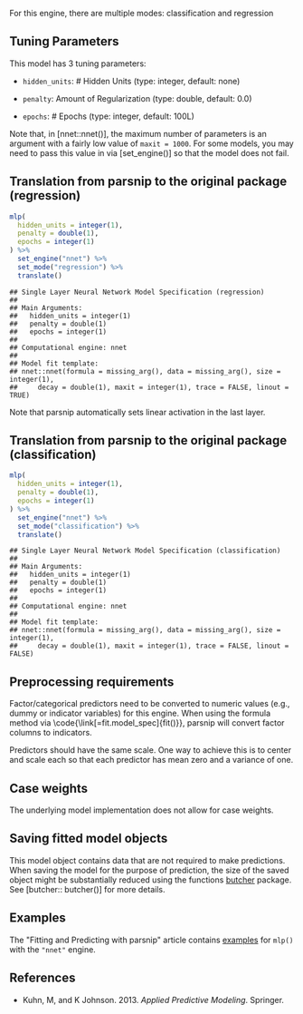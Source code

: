


For this engine, there are multiple modes: classification and regression

## Tuning Parameters



This model has 3 tuning parameters:

- `hidden_units`: # Hidden Units (type: integer, default: none)

- `penalty`: Amount of Regularization (type: double, default: 0.0)

- `epochs`: # Epochs (type: integer, default: 100L)

Note that, in [nnet::nnet()], the maximum number of parameters is an argument with a fairly low value of `maxit = 1000`. For some models, you may need to pass this value in via [set_engine()] so that the model does not fail. 


## Translation from parsnip to the original package (regression)


```r
mlp(
  hidden_units = integer(1),
  penalty = double(1),
  epochs = integer(1)
) %>%  
  set_engine("nnet") %>% 
  set_mode("regression") %>% 
  translate()
```

```
## Single Layer Neural Network Model Specification (regression)
## 
## Main Arguments:
##   hidden_units = integer(1)
##   penalty = double(1)
##   epochs = integer(1)
## 
## Computational engine: nnet 
## 
## Model fit template:
## nnet::nnet(formula = missing_arg(), data = missing_arg(), size = integer(1), 
##     decay = double(1), maxit = integer(1), trace = FALSE, linout = TRUE)
```

Note that parsnip automatically sets linear activation in the last layer. 

## Translation from parsnip to the original package (classification)


```r
mlp(
  hidden_units = integer(1),
  penalty = double(1),
  epochs = integer(1)
) %>% 
  set_engine("nnet") %>% 
  set_mode("classification") %>% 
  translate()
```

```
## Single Layer Neural Network Model Specification (classification)
## 
## Main Arguments:
##   hidden_units = integer(1)
##   penalty = double(1)
##   epochs = integer(1)
## 
## Computational engine: nnet 
## 
## Model fit template:
## nnet::nnet(formula = missing_arg(), data = missing_arg(), size = integer(1), 
##     decay = double(1), maxit = integer(1), trace = FALSE, linout = FALSE)
```


## Preprocessing requirements


Factor/categorical predictors need to be converted to numeric values (e.g., dummy or indicator variables) for this engine. When using the formula method via \\code{\\link[=fit.model_spec]{fit()}}, parsnip will convert factor columns to indicators.


Predictors should have the same scale. One way to achieve this is to center and 
scale each so that each predictor has mean zero and a variance of one.

## Case weights


The underlying model implementation does not allow for case weights. 

## Saving fitted model objects


This model object contains data that are not required to make predictions. When saving the model for the purpose of prediction, the size of the saved object might be substantially reduced using the functions [butcher](https://butcher.tidymodels.org) package. See [butcher:: butcher()] for more details. 

## Examples 

The "Fitting and Predicting with parsnip" article contains [examples](https://parsnip.tidymodels.org/articles/articles/Examples.html#mlp-nnet) for `mlp()` with the `"nnet"` engine.

## References

 - Kuhn, M, and K Johnson. 2013. _Applied Predictive Modeling_. Springer.




